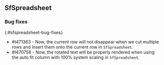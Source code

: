 ## SfSpreadsheet

### Bug fixes
{:#sfspreadsheet-bug-fixes}

* \#I471363 - Now, the current row will not disappear when we cut multiple rows and insert them onto the current row in `SfSpreadsheet`.
* \#I470758 - Now, the rotated text will be properly rendered when using the auto fit column with 100% system scaling in `SfSpreadsheet`.
